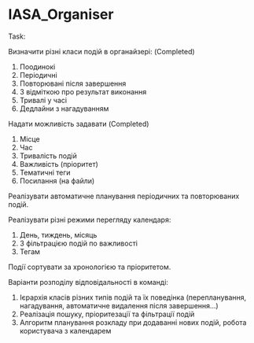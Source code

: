 # IASA_Organiser

Task:

Визначити різні класи подій в органайзері: (Completed)

1. Поодинокі
2. Періодичні
3. Повторювані після завершення
4. З відміткою про результат виконання
5. Тривалі у часі
6. Дедлайни з нагадуванням

Надати можливість задавати   (Completed)
1. Місце
2. Час
3. Тривалість подій
4. Важливість (пріоритет)
5. Тематичні теги
6. Посилання (на файли)

Реалізувати автоматичне планування періодичних та повторюваних подій.

Реалізувати різні режими перегляду календаря:
1. День, тиждень, місяць
2. З фільтрацією подій по важливості
3. Тегам

Події сортувати за хронологією та пріоритетом.

Варіанти розподілу відповідальності в команді:

1. Ієрархія класів різних типів подій та їх поведінка
(перепланування, нагадування, автоматичне видалення після завершення...)
2. Реалізація пошуку, пріоритезації та фільтрації подій
3. Алгоритм планування розкладу при додаванні нових подій, робота користувача з календарем
